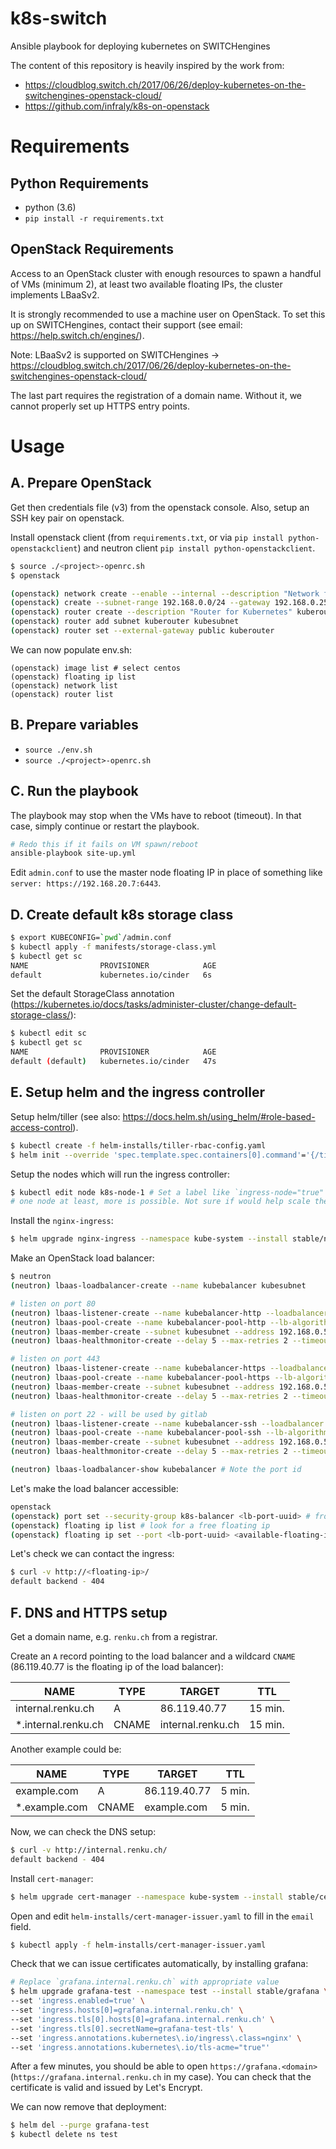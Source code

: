 # k8s-switch
Ansible playbook for deploying kubernetes on SWITCHengines

The content of this repository is heavily inspired by
the work from:
- https://cloudblog.switch.ch/2017/06/26/deploy-kubernetes-on-the-switchengines-openstack-cloud/
- https://github.com/infraly/k8s-on-openstack

# Requirements

## Python Requirements
- python (3.6)
- `pip install -r requirements.txt`

## OpenStack Requirements

Access to an OpenStack cluster with enough resources to spawn a handful of VMs (minimum 2), at least two available floating IPs,
the cluster implements LBaaSv2.

It is strongly recommended to use a machine user on OpenStack.
To set this up on SWITCHengines, contact their support (see email: https://help.switch.ch/engines/).

Note: LBaaSv2 is supported on SWITCHengines -> https://cloudblog.switch.ch/2017/06/26/deploy-kubernetes-on-the-switchengines-openstack-cloud/

The last part requires the registration of a domain name.
Without it, we cannot properly set up HTTPS entry points.

# Usage

## A. Prepare OpenStack

Get then credentials file (v3) from the openstack console.
Also, setup an SSH key pair on openstack.

Install openstack client (from `requirements.txt`, or via `pip install python-openstackclient`) and
neutron client `pip install python-openstackclient`.

```bash
$ source ./<project>-openrc.sh
$ openstack
```

```bash
(openstack) network create --enable --internal --description "Network for Kubernetes" kubenet
(openstack) create --subnet-range 192.168.0.0/24 --gateway 192.168.0.254 --ip-version 4 --network kubenet kubesubnet
(openstack) router create --description "Router for Kubernetes" kuberouter
(openstack) router add subnet kuberouter kubesubnet
(openstack) router set --external-gateway public kuberouter
```

We can now populate env.sh:
```
(openstack) image list # select centos
(openstack) floating ip list
(openstack) network list
(openstack) router list
```

## B. Prepare variables
- `source ./env.sh`
- `source ./<project>-openrc.sh`

## C. Run the playbook

The playbook may stop when the VMs have to reboot (timeout).
In that case, simply continue or restart the playbook.

```bash
# Redo this if it fails on VM spawn/reboot
ansible-playbook site-up.yml
```

Edit `admin.conf` to use the master node floating IP in place of something like `server: https://192.168.20.7:6443`.

## D. Create default k8s storage class

```bash
$ export KUBECONFIG=`pwd`/admin.conf
$ kubectl apply -f manifests/storage-class.yml
$ kubectl get sc
NAME                PROVISIONER            AGE
default             kubernetes.io/cinder   6s
```

Set the default StorageClass annotation (https://kubernetes.io/docs/tasks/administer-cluster/change-default-storage-class/):

```bash
$ kubectl edit sc
$ kubectl get sc
NAME                PROVISIONER            AGE
default (default)   kubernetes.io/cinder   47s
```

## E. Setup helm and the ingress controller

Setup helm/tiller (see also:  https://docs.helm.sh/using_helm/#role-based-access-control).
```bash
$ kubectl create -f helm-installs/tiller-rbac-config.yaml
$ helm init --override 'spec.template.spec.containers[0].command'='{/tiller,--storage=secret,--listen=localhost:44134}' --service-account tiller --upgrade
```

Setup the nodes which will run the ingress controller:
```bash
$ kubectl edit node k8s-node-1 # Set a label like `ingress-node="true"`
# one node at least, more is possible. Not sure if would help scale the network though.
```

Install the `nginx-ingress`:
```bash
$ helm upgrade nginx-ingress --namespace kube-system --install stable/nginx-ingress -f helm-installs/nginx-values.yaml
```

Make an OpenStack load balancer:
```bash
$ neutron
(neutron) lbaas-loadbalancer-create --name kubebalancer kubesubnet

# listen on port 80
(neutron) lbaas-listener-create --name kubebalancer-http --loadbalancer kubebalancer --protocol HTTP --protocol-port 80
(neutron) lbaas-pool-create --name kubebalancer-pool-http --lb-algorithm ROUND_ROBIN --listener kubebalancer-http --protocol HTTP
(neutron) lbaas-member-create --subnet kubesubnet --address 192.168.0.5 --protocol-port 32080 kubebalancer-pool-http # use node IP we labelled (k8s-node-1)
(neutron) lbaas-healthmonitor-create --delay 5 --max-retries 2 --timeout 10 --type HTTP --url-path /healthz --pool kubebalancer-pool-http

# listen on port 443
(neutron) lbaas-listener-create --name kubebalancer-https --loadbalancer kubebalancer --protocol HTTPS --protocol-port 443
(neutron) lbaas-pool-create --name kubebalancer-pool-https --lb-algorithm ROUND_ROBIN --listener kubebalancer-https --protocol HTTPS
(neutron) lbaas-member-create --subnet kubesubnet --address 192.168.0.5 --protocol-port 32443 kubebalancer-pool-https # use node IP we labelled (k8s-node-1)
(neutron) lbaas-healthmonitor-create --delay 5 --max-retries 2 --timeout 10 --type HTTPS --url-path /healthz --pool kubebalancer-pool-https

# listen on port 22 - will be used by gitlab
(neutron) lbaas-listener-create --name kubebalancer-ssh --loadbalancer kubebalancer --protocol TCP --protocol-port 22
(neutron) lbaas-pool-create --name kubebalancer-pool-ssh --lb-algorithm ROUND_ROBIN --listener kubebalancer-ssh --protocol TCP
(neutron) lbaas-member-create --subnet kubesubnet --address 192.168.0.5 --protocol-port 32022 kubebalancer-pool-ssh # use node IP we labelled (k8s-node-1)
(neutron) lbaas-healthmonitor-create --delay 5 --max-retries 2 --timeout 10 --type TCP --pool kubebalancer-pool-ssh

(neutron) lbaas-loadbalancer-show kubebalancer # Note the port id
```

Let's make the load balancer accessible:
```bash
openstack
(openstack) port set --security-group k8s-balancer <lb-port-uuid> # from field vip_port_id
(openstack) floating ip list # look for a free floating ip
(openstack) floating ip set --port <lb-port-uuid> <available-floating-ip>
```

Let's check we can contact the ingress:
```bash
$ curl -v http://<floating-ip>/
default backend - 404
```

## F. DNS and HTTPS setup

Get a domain name, e.g. `renku.ch` from a registrar.

Create an `A` record pointing to the load balancer and
a wildcard `CNAME` (86.119.40.77 is the floating ip of the load balancer):

| NAME | TYPE | TARGET | TTL |
| ----- | -------- | ----- | -------- |
| internal.renku.ch | A | 86.119.40.77 | 15 min. |
| *.internal.renku.ch | CNAME | internal.renku.ch | 15 min. |

Another example could be:

| NAME | TYPE | TARGET | TTL |
| ----- | -------- | ----- | -------- |
| example.com | A | 86.119.40.77 | 5 min. |
| *.example.com | CNAME | example.com | 5 min. |

Now, we can check the DNS setup:
```bash
$ curl -v http://internal.renku.ch/
default backend - 404
```

Install `cert-manager`:
```bash
$ helm upgrade cert-manager --namespace kube-system --install stable/cert-manager -f helm-installs/cert-manager-values.yaml
```

Open and edit `helm-installs/cert-manager-issuer.yaml` to fill in the `email` field.

```bash
$ kubectl apply -f helm-installs/cert-manager-issuer.yaml
```

Check that we can issue certificates automatically, by installing grafana:
```bash
# Replace `grafana.internal.renku.ch` with appropriate value
$ helm upgrade grafana-test --namespace test --install stable/grafana \
--set 'ingress.enabled=true' \
--set 'ingress.hosts[0]=grafana.internal.renku.ch' \
--set 'ingress.tls[0].hosts[0]=grafana.internal.renku.ch' \
--set 'ingress.tls[0].secretName=grafana-test-tls' \
--set 'ingress.annotations.kubernetes\.io/ingress\.class=nginx' \
--set 'ingress.annotations.kubernetes\.io/tls-acme="true"'
```

After a few minutes, you should be able to open  `https://grafana.<domain>` (`https://grafana.internal.renku.ch` in my case).
You can check that the certificate is valid and issued by Let's Encrypt.

We can now remove that deployment:
```bash
$ helm del --purge grafana-test
$ kubectl delete ns test
```
